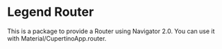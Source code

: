 # Legend Router
This is a package to provide a Router using Navigator 2.0. You can use it with Material/CupertinoApp.router.